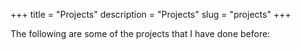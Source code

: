 +++
title = "Projects"
description = "Projects"
slug = "projects"
+++

The following are some of the projects that I have done before:

